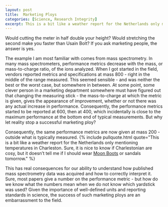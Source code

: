 ```yaml
---
layout: post
title:  Marketing Ploys
categories: [Science, Research Integrity]
excerpt: This is a bit like a weather report for the Netherlands only mentioning temperatures in Charleston. Sure, it is nice to know if Charlestonian are cosy, but it doesn’t tell me if I should wear Moon Boots or sandals tomorrow.
---
```


Would cutting the meter in half double your height? Would stretching the second make you faster than Usain Bolt? If you ask marketing people, the answer is yes. 

The example I am most familiar with comes from mass spectrometry. In many mass spectrometers, performance metrics decrease with the mass, or mass-to-charge ratio, of the ions analyzed. When I got started in the field, vendors reported metrics and specifications at mass 800 - right in the middle of the range measured. This seemed sensible - and was neither the best or the worst case, but somewhere in between. At some point, some clever person in a marketing department somewhere must have figured out that changing the measuring stick - the mass-to-charge at which the metric is given, gives the appearance of improvement, whether or not there was any actual increase in performance. Consequently, the performance metrics started to be reported at 600, then at 400, which incidentally is close to the maximum performance at the bottom end of typical measurements. But why let reality stop a successful marketing ploy? 

Consequently, the same performance metrics are now given at mass 200 - outside what is typically measured. {% include pullquote.html quote="This is a bit like a weather report for the Netherlands only mentioning temperatures in Charleston. Sure, it is nice to know if Charlestonian are cosy, but it doesn’t tell me if I should wear [Moon Boots](https://en.wikipedia.org/wiki/Moon_Boot) or sandals tomorrow." %} 

This has real consequences for our ability to understand how published mass spectrometry data was acquired and how to correctly interpret it. Sure, most papers give a number on the performance metric - but how do we know what the numbers mean when we do not know which yardstick was used? Given the importance of well-defined units and reporting standards in science, the success of such marketing ploys are an embarrassment to the field.
&nbsp;  
&nbsp;  
&nbsp;  
